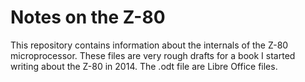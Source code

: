 # Notes on the Z-80

This repository contains information about the internals of the Z-80 microprocessor. These files are very rough drafts for a book I started writing about the Z-80 in 2014. The .odt file are Libre Office files.